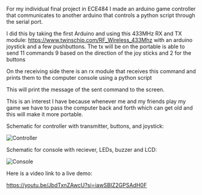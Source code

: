 
For my individual final project in ECE484 I made an arduino game controller that communicates to another arduino that controls a python script through the serial port.

I did this by taking the first Arduino and using this 433MHz RX and TX module:
https://www.twinschip.com/RF_Wireless_433Mhz
with an arduino joystick and a few pushbuttons. The tx will be on the portable is able to send 11 commands 9 based on the direction of the joy sticks and 2 for the buttons

On the receiving side there is an rx module that receives this command and prints them to the computer console using a python script

This will print the message of the sent command to the screen.

This is an interest I have because whenever me and my friends play my game we have to pass the computer back and forth which can get old and this will make it more portable.

Schematic for controller with transmitter, buttons, and joystick:

![Controller](https://github.com/RobLytton/ECE484_Spring23_Controller/assets/92745408/236660da-ff91-4a74-96ff-93c87847469d)

Schematic for console with reciever, LEDs, buzzer and LCD:

![Console](https://github.com/RobLytton/ECE484_Spring23_Controller/assets/92745408/ed4824ed-b32b-452e-a2fd-0aaaf0e5f780)

Here is a video link to a live demo: 

https://youtu.be/JbdTxnZAwcU?si=iawSBIZ2GPSAdH0F
